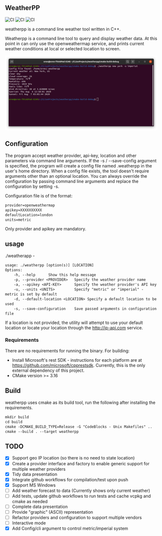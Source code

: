 
## WeatherPP

![CI](https://github.com/o4oren/weatherpp/workflows/Linux%20Build/badge.svg)
![CI](https://github.com/o4oren/weatherpp/workflows/MacOS%20Build/badge.svg)
![CI](https://github.com/o4oren/weatherpp/workflows/Windows%20Build/badge.svg)

weatherpp is a command line weather tool written in C++.

Weatherpp is a command line tool to query and display weather data.
At this point in can only use the openweathermap service, and prints current weather conditions at local or selected 
location to screen.

![weatherpp example](https://github.com/o4oren/weatherpp/blob/master/images/screenshot1.png?raw=true)

## Configuration
The program accept weather provider, api-key, location and other parameters via command line arguments.
If the -s / --save-config argument is specified, the program will create a config file named .weatherpp in the user's 
home directory.
When a config file exists, the tool doesn't require arguments other than an optional location.
You can always override the configuration by passing command line arguments and replace the configuration by setting -s. 

Configuration file is of the format:
```
provider=openweathermap
apikey=XXXXXXXXXX
defaultLocation=london
units=metric
```
Only provider and apikey are mandatory.

## usage
./weatherapp -
```
usage: ./weatherpp [option(s)] [LOCATION]
Options:
	-h, --help		Show this help message
	-p, --provider <PROVIDER>	Specify the weather provider name
	-a, --apikey <API-KEY>		Specify the weather provider's API key
	-u, --units <UNITS>		    Specify "metric" or "imperial" - metric is set by default
    -d, --default-location <LOCATION> Specify a default location to be used
	-s, --save-configuration 	Save passed arguments in configuration file

```
If a location is not provided, the utility will attempt to use your default location or 
locate your location through the http://ip-api.com service.

### Requirements
There are no requirements for running the binary.
For building:
* Install Microsoft's rest SDK - instructions for each platform are at https://github.com/microsoft/cpprestsdk.
Currently, this is the only external dependency of this project.
* CMake version >= 3.16

## Build
weatherpp uses cmake as its build tool, run the following after installing the requirements.
```
mkdir build
cd build
cmake -DCMAKE_BUILD_TYPE=Release -G "CodeBlocks - Unix Makefiles" ..
cmake --build . --target weatherpp
```

## TODO
- [x] Support geo IP location (so there is no need to state location)
- [x] Create a provider interface and factory to enable generic support for multiple weather providers
- [x] Tidy data presentation
- [x] Integrate github workflows for compilation/test upon push
- [x] Support MS Windows
- [ ] Add weather forecast to data (Currently shows only current weather)
- [ ] Add tests, update github workflows to run tests and cache vcpkg and cmake as needed
- [ ] Complete data presentation
- [ ] Provide "graphic" (ASCII) representation
- [ ] Refactor providers and configuration to support multiple vendors
- [ ] Interactive mode
- [x] Add Config/cli argument to control metric/imperial system
